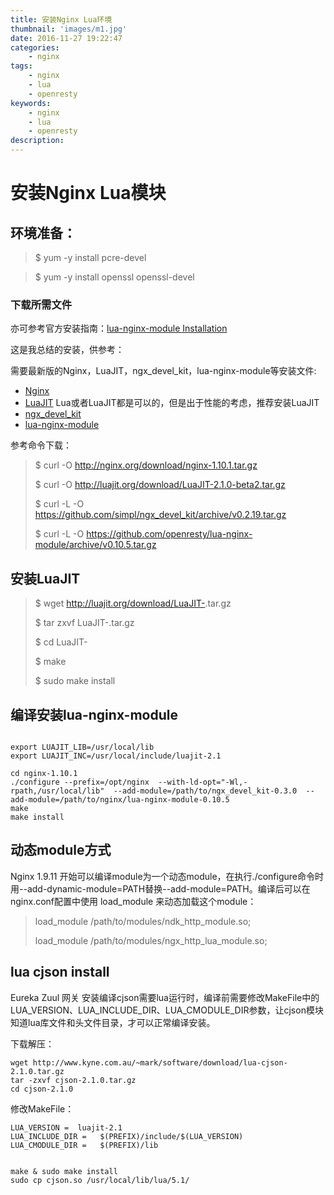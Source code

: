 ```yaml
---
title: 安装Nginx Lua环境
thumbnail: 'images/m1.jpg'
date: 2016-11-27 19:22:47
categories:
	- nginx
tags:
	- nginx
	- lua
	- openresty
keywords:
	- nginx
	- lua
	- openresty
description:
---
```


# 安装Nginx Lua模块

## 环境准备：
 > $ yum -y install pcre-devel
 
 > $ yum -y install openssl openssl-devel

### 下载所需文件

亦可参考官方安装指南：[lua-nginx-module Installation](<https://github.com/openresty/lua-nginx-module#installation>)

这是我总结的安装，供参考：
 
需要最新版的Nginx，LuaJIT，ngx\_devel\_kit，lua-nginx-module等安装文件:

+ [Nginx](<http://nginx.org/en/download.html>)
+ [LuaJIT](<http://luajit.org/download.html>) Lua或者LuaJIT都是可以的，但是出于性能的考虑，推荐安装LuaJIT
+ [ngx\_devel\_kit](<https://github.com/simpl/ngx_devel_kit/tags>)
+ [lua-nginx-module](<https://github.com/openresty/lua-nginx-module/tags>)



参考命令下载：

> $ curl -O http://nginx.org/download/nginx-1.10.1.tar.gz
>
> $ curl -O http://luajit.org/download/LuaJIT-2.1.0-beta2.tar.gz
>
> $ curl -L -O https://github.com/simpl/ngx_devel_kit/archive/v0.2.19.tar.gz
> 
> $ curl -L -O https://github.com/openresty/lua-nginx-module/archive/v0.10.5.tar.gz 
> 

## 安装LuaJIT

> $ wget http://luajit.org/download/LuaJIT-<VERSION>.tar.gz
> 
> $ tar zxvf LuaJIT-<VERSION>.tar.gz
> 
> $ cd LuaJIT-<VERSION>
> 
> $ make
> 
> $ sudo make install
> 

## 编译安装lua-nginx-module

```

export LUAJIT_LIB=/usr/local/lib
export LUAJIT_INC=/usr/local/include/luajit-2.1

cd nginx-1.10.1
./configure --prefix=/opt/nginx  --with-ld-opt="-Wl,-rpath,/usr/local/lib"  --add-module=/path/to/ngx_devel_kit-0.3.0  --add-module=/path/to/nginx/lua-nginx-module-0.10.5
make
make install

```
  



## 动态module方式

Nginx 1.9.11 开始可以编译module为一个动态module，在执行./configure命令时用--add-dynamic-module=PATH替换--add-module=PATH。编译后可以在nginx.conf配置中使用 load_module 来动态加载这个module：

> load\_module /path/to/modules/ndk_http_module.so;
>  
> load\_module /path/to/modules/ngx_http_lua_module.so;

	

## lua cjson install
Eureka Zuul 网关
  安装编译cjson需要lua运行时，编译前需要修改MakeFile中的LUA_VERSION、LUA_INCLUDE_DIR、LUA_CMODULE_DIR参数，让cjson模块知道lua库文件和头文件目录，才可以正常编译安装。

下载解压：

```
wget http://www.kyne.com.au/~mark/software/download/lua-cjson-2.1.0.tar.gz
tar -zxvf cjson-2.1.0.tar.gz
cd cjson-2.1.0

```
修改MakeFile：

```
LUA_VERSION =  luajit-2.1
LUA_INCLUDE_DIR =   $(PREFIX)/include/$(LUA_VERSION)
LUA_CMODULE_DIR =   $(PREFIX)/lib


make & sudo make install
sudo cp cjson.so /usr/local/lib/lua/5.1/

```
